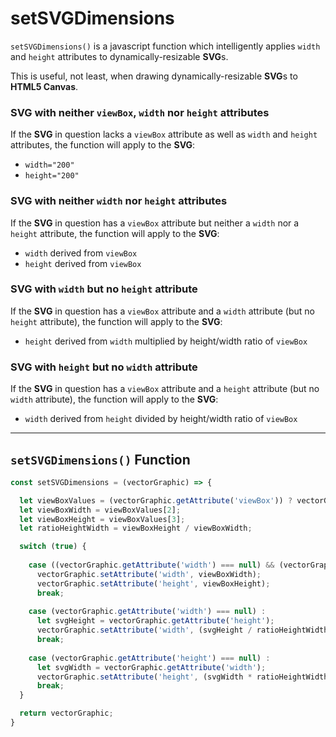 # setSVGDimensions
`setSVGDimensions()` is a javascript function which intelligently applies `width` and `height` attributes to dynamically-resizable **SVG**s.

This is useful, not least, when drawing dynamically-resizable **SVG**s to **HTML5 Canvas**.

### SVG with neither `viewBox`, `width` nor `height` attributes
If the **SVG** in question lacks a `viewBox` attribute as well as `width` and `height` attributes, the function will apply to the **SVG**:

 - `width="200"`
 - `height="200"`
 
 ### SVG with neither `width` nor `height` attributes
 If the **SVG** in question has a `viewBox` attribute but neither a `width` nor a `height` attribute, the function will apply to the **SVG**:
 
  - `width` derived from `viewBox`
  - `height` derived from `viewBox`
  
 ### SVG with `width` but no `height` attribute
 If the **SVG** in question has a `viewBox` attribute and a `width` attribute (but no `height` attribute), the function will apply to the **SVG**:
 
  - `height` derived from `width` multiplied by height/width ratio of `viewBox`
  
  ### SVG with `height` but no `width` attribute
 If the **SVG** in question has a `viewBox` attribute and a `height` attribute (but no `width` attribute), the function will apply to the **SVG**:
 
  - `width` derived from `height` divided by height/width ratio of `viewBox`
  
 _________

## `setSVGDimensions()` Function

```js
const setSVGDimensions = (vectorGraphic) => {

  let viewBoxValues = (vectorGraphic.getAttribute('viewBox')) ? vectorGraphic.getAttribute('viewBox').replace(/\s+/g, ' ').trim().split(' ') : ['0', '0', '200', '200'];
  let viewBoxWidth = viewBoxValues[2];
  let viewBoxHeight = viewBoxValues[3];
  let ratioHeightWidth = viewBoxHeight / viewBoxWidth;

  switch (true) {
  
    case ((vectorGraphic.getAttribute('width') === null) && (vectorGraphic.getAttribute('height') === null)) :
      vectorGraphic.setAttribute('width', viewBoxWidth);
      vectorGraphic.setAttribute('height', viewBoxHeight);
      break;
      
    case (vectorGraphic.getAttribute('width') === null) :
      let svgHeight = vectorGraphic.getAttribute('height');
      vectorGraphic.setAttribute('width', (svgHeight / ratioHeightWidth));
      break;
      
    case (vectorGraphic.getAttribute('height') === null) :
      let svgWidth = vectorGraphic.getAttribute('width');
      vectorGraphic.setAttribute('height', (svgWidth * ratioHeightWidth));
      break;
  }

  return vectorGraphic;
}
```

